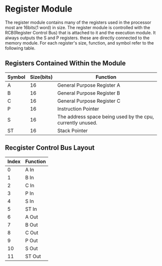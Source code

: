 # Register Module

The register module contains many of the registers used in the processor most are 16bits(1 word) in size. The register module is controlled with the RCB(Register Control Bus) that is attached to it and the execution module. It always outputs the S and P registers. these are directly connected to the memory module. For each register's size, function, and symbol refer to the following table.

## Registers Contained Within the Module
Symbol | Size(bits) | Function
------ | ---------- | --------
A | 16 | General Purpose Register A
B | 16 | General Purpose Register B
C | 16 | General Purpose Register C
P | 16 | Instruction Pointer
S | 16 | The address space being used by the cpu, currently unused.
ST | 16 | Stack Pointer

## Recgister Control Bus Layout

Index | Function
----- | --------
0 | A In
1 | B In
2 | C In
3 | P In
4 | S In
5 | ST In
6 | A Out
7 | B Out
8 | C Out
9 | P Out
10 | S Out
11 | ST Out

